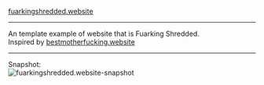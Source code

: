 [fuarkingshredded.website](https://faustzero1.codeberg.page/fuarkingshredded.website)

--------------------------

An template example of website that is Fuarking Shredded.  
Inspired by [bestmotherfucking.website](https://bestmotherfucking.website/)

---

Snapshot:  
![fuarkingshredded.website-snapshot](https://mstdn.starnix.network/system/media_attachments/files/109/066/025/065/650/541/original/03cf110d416ae2c6.png "Fuarking Shredded Website Snapshot") 